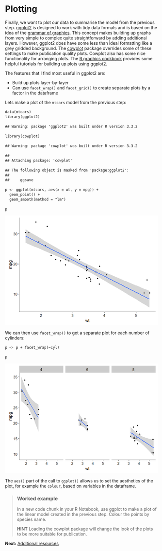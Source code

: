 Plotting
========

Finally, we want to plot our data to summarise the model from the
previous step.
[ggplot2](https://cran.r-project.org/web/packages/ggplot2/ggplot2.pdf)
is designed to work with tidy data formats and is based on the idea of
the [grammar of
graphics](https://ramnathv.github.io/pycon2014-r/visualize/ggplot2.html).
This concept makes building up graphs from very simple to complex quite
straightforward by adding additional layers. However, ggplot2 does have
some less than ideal formatting like a grey gridded background. The
[cowplot]() package overrides some of these settings to make publication
quality plots. Cowplot also has some nice functionality for arranging
plots. The [R graphics cookbook](http://www.cookbook-r.com/Graphs/)
provides some helpful tutorials for building up plots using ggplot2.

The features that I find most useful in ggplot2 are:

-   Build up plots layer-by-layer
-   Can use `facet_wrap()` and `facet_grid()` to create separate plots
    by a factor in the dataframe

Lets make a plot of the `mtcars` model from the previous step:

    data(mtcars)
    library(ggplot2)

    ## Warning: package 'ggplot2' was built under R version 3.3.2

    library(cowplot)

    ## Warning: package 'cowplot' was built under R version 3.3.2

    ## 
    ## Attaching package: 'cowplot'

    ## The following object is masked from 'package:ggplot2':
    ## 
    ##     ggsave

    p <- ggplot(mtcars, aes(x = wt, y = mpg)) + 
      geom_point() + 
      geom_smooth(method = "lm")

    p

![](plotting_files/figure-markdown_strict/unnamed-chunk-1-1.png)

We can then use `facet_wrap()` to get a separate plot for each number of
cylinders:

    p <- p + facet_wrap(~cyl)

    p

![](plotting_files/figure-markdown_strict/unnamed-chunk-2-1.png)

The `aes()` part of the call to `ggplot()` allows us to set the
aesthetics of the plot, for example the `colour`, based on variables in
the dataframe.

> ### Worked example
>
> In a new code chunk in your R Notebook, use ggplot to make a plot of
> the linear model created in the previous step. Colour the points by
> species name.
>
> **HINT** Loading the cowplot package will change the look of the plots
> to be more suitable for publication.

**Next:** [Additional resources](./next_steps.md)
